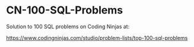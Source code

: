 # CN-100-SQL-Problems

Solution to 100 SQL problems on Coding Ninjas at:

https://www.codingninjas.com/studio/problem-lists/top-100-sql-problems

